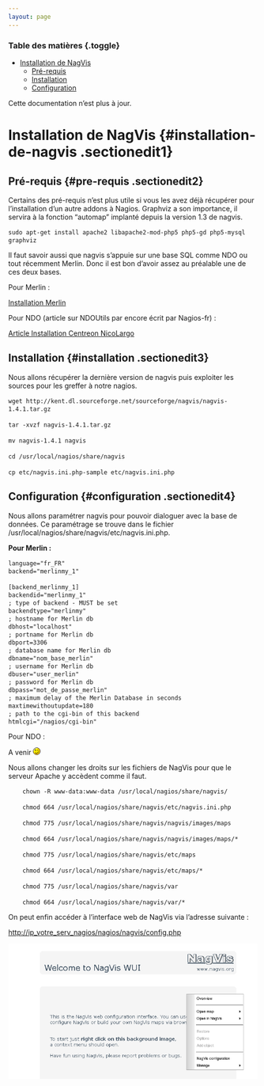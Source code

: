 ```yaml
---
layout: page
---
```


### Table des matières {.toggle}

-   [Installation de NagVis](nagvis-install.html#installation-de-nagvis)
    -   [Pré-requis](nagvis-install.html#pre-requis)
    -   [Installation](nagvis-install.html#installation)
    -   [Configuration](nagvis-install.html#configuration)

Cette documentation n’est plus à jour.

Installation de NagVis {#installation-de-nagvis .sectionedit1}
======================

Pré-requis {#pre-requis .sectionedit2}
----------

Certains des pré-requis n’est plus utile si vous les avez déjà récupérer
pour l’installation d’un autre addons à Nagios. Graphviz a son
importance, il servira à la fonction “automap” implanté depuis la
version 1.3 de nagvis.

~~~
sudo apt-get install apache2 libapache2-mod-php5 php5-gd php5-mysql graphviz
~~~

Il faut savoir aussi que nagvis s’appuie sur une base SQL comme NDO ou
tout récemment Merlin. Donc il est bon d’avoir assez au préalable une de
ces deux bases.

Pour Merlin :

[Installation
Merlin](../../../../../addons/merlin.html "http://wiki.monitoring-fr.org/addons/merlin")

Pour NDO (article sur NDOUtils par encore écrit par Nagios-fr) :

[Article Installation Centreon
NicoLargo](http://blog.nicolargo.com/2009/01/le-serveur-de-supervision-libre-part-3.html "http://blog.nicolargo.com/2009/01/le-serveur-de-supervision-libre-part-3.html")

Installation {#installation .sectionedit3}
------------

Nous allons récupérer la dernière version de nagvis puis exploiter les
sources pour les greffer à notre nagios.

~~~
wget http://kent.dl.sourceforge.net/sourceforge/nagvis/nagvis-1.4.1.tar.gz

tar -xvzf nagvis-1.4.1.tar.gz

mv nagvis-1.4.1 nagvis

cd /usr/local/nagios/share/nagvis

cp etc/nagvis.ini.php-sample etc/nagvis.ini.php
~~~

Configuration {#configuration .sectionedit4}
-------------

Nous allons paramétrer nagvis pour pouvoir dialoguer avec la base de
données. Ce paramétrage se trouve dans le fichier
/usr/local/nagios/share/nagvis/etc/nagvis.ini.php.

**Pour Merlin :**

~~~
language="fr_FR"
backend="merlinmy_1"

[backend_merlinmy_1]
backendid="merlinmy_1"
; type of backend - MUST be set
backendtype="merlinmy"
; hostname for Merlin db
dbhost="localhost"
; portname for Merlin db
dbport=3306
; database name for Merlin db
dbname="nom_base_merlin"
; username for Merlin db
dbuser="user_merlin"
; password for Merlin db
dbpass="mot_de_passe_merlin"
; maximum delay of the Merlin Database in seconds
maxtimewithoutupdate=180
; path to the cgi-bin of this backend
htmlcgi="/nagios/cgi-bin"
~~~

Pour NDO :

A venir ![;-)](../../../../../lib/images/smileys/icon_wink.gif)

Nous allons changer les droits sur les fichiers de NagVis pour que le
serveur Apache y accèdent comme il faut.

~~~
    chown -R www-data:www-data /usr/local/nagios/share/nagvis/

    chmod 664 /usr/local/nagios/share/nagvis/etc/nagvis.ini.php

    chmod 775 /usr/local/nagios/share/nagvis/nagvis/images/maps

    chmod 664 /usr/local/nagios/share/nagvis/nagvis/images/maps/*

    chmod 775 /usr/local/nagios/share/nagvis/etc/maps

    chmod 664 /usr/local/nagios/share/nagvis/etc/maps/*

    chmod 775 /usr/local/nagios/share/nagvis/var

    chmod 664 /usr/local/nagios/share/nagvis/var/*
~~~

On peut enfin accéder à l’interface web de NagVis via l’adresse suivante
:

[http://ip\_votre\_serv\_nagios/nagios/nagvis/config.php](http://ip_votre_serv_nagios/nagios/nagvis/config.php "http://ip_votre_serv_nagios/nagios/nagvis/config.php")

[![](../../../../../assets/media/addons/addons/nagvis/nagvis-config.png)](../../../../../_detail/addons/addons/nagvis/nagvis-config.png@id=nagios%253Aaddons%253Anagvis%253Anagvis-install.html "addons:addons:nagvis:nagvis-config.png")
